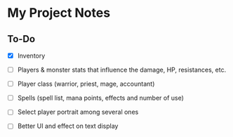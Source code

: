 # My Project Notes

## To-Do
- [x] Inventory
- [ ] Players & monster stats that influence the damage, HP, resistances, etc.
- [ ] Player class (warrior, priest, mage, accountant)
- [ ] Spells (spell list, mana points, effects and number of use)
- [ ] Select player portrait among several ones
- [ ] Better UI and effect on text display

